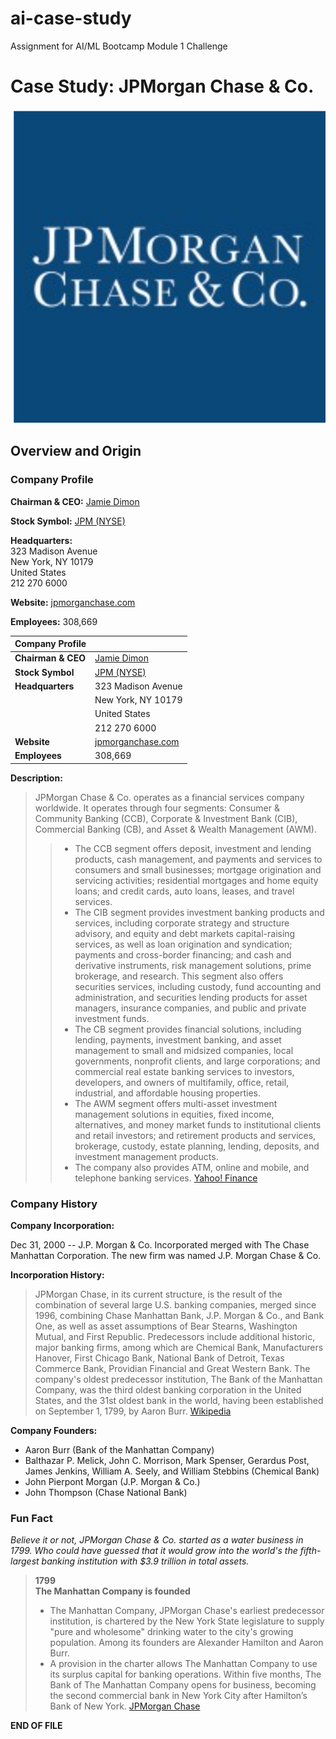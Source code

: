 # ai-case-study
Assignment for AI/ML Bootcamp Module 1 Challenge
# Case Study:  JPMorgan Chase & Co. 

![JPM logo](JPM_logo.png)

## Overview and Origin

### Company Profile

**Chairman & CEO:** [Jamie Dimon](https://www.jpmorganchase.com/about/our-leadership/jamie-dimon "https://www.jpmorganchase.com/about/our-leadership/jamie-dimon")

**Stock Symbol:** [JPM (NYSE)](https://finance.yahoo.com/quote/JPM?p=JPM "https://finance.yahoo.com/quote/JPM?p=JPM")

**Headquarters:**  
   323 Madison Avenue    
   New York, NY 10179    
   United States  
   212 270 6000  

**Website:** [jpmorganchase.com](https://www.jpmorganchase.com "https://www.jpmorganchase.com")

**Employees:**   308,669

| **Company Profile** | | 
| --- | --- |
| **Chairman & CEO** | [Jamie Dimon](https://www.jpmorganchase.com/about/our-leadership/jamie-dimon "https://www.jpmorganchase.com/about/our-leadership/jamie-dimon") |
| **Stock Symbol** | [JPM (NYSE)](https://finance.yahoo.com/quote/JPM?p=JPM "https://finance.yahoo.com/quote/JPM?p=JPM") |
| **Headquarters** | 323 Madison Avenue |    
| | New York, NY 10179 |   
| | United States | 
| | 212 270 6000  |
| **Website** | [jpmorganchase.com](https://www.jpmorganchase.com "https://www.jpmorganchase.com") |
| **Employees** | 308,669 |

**Description:**

> JPMorgan Chase & Co. operates as a financial services company worldwide. It operates through four segments: Consumer & Community Banking (CCB), Corporate & Investment Bank (CIB), Commercial Banking (CB), and Asset & Wealth Management (AWM).
>> - The CCB segment offers deposit, investment and lending products, cash management, and payments and services to consumers and small businesses; mortgage origination and servicing activities; residential mortgages and home equity loans; and credit cards, auto loans, leases, and travel services.
>> - The CIB segment provides investment banking products and services, including corporate strategy and structure advisory, and equity and debt markets capital-raising services, as well as loan origination and syndication; payments and cross-border financing; and cash and derivative instruments, risk management solutions, prime brokerage, and research. This segment also offers securities services, including custody, fund accounting and administration, and securities lending products for asset managers, insurance companies, and public and private investment funds.
>> - The CB segment provides financial solutions, including lending, payments, investment banking, and asset management to small and midsized companies, local governments, nonprofit clients, and large corporations; and commercial real estate banking services to investors, developers, and owners of multifamily, office, retail, industrial, and affordable housing properties.
>> - The AWM segment offers multi-asset investment management solutions in equities, fixed income, alternatives, and money market funds to institutional clients and retail investors; and retirement products and services, brokerage, custody, estate planning, lending, deposits, and investment management products.
>> - The company also provides ATM, online and mobile, and telephone banking services. [Yahoo! Finance](https://finance.yahoo.com/quote/JPM/profile?p=JPM "https://finance.yahoo.com/quote/JPM/profile?p=JPM")

### Company History

**Company Incorporation:**

Dec 31, 2000 -- J.P. Morgan & Co. Incorporated merged with The Chase Manhattan Corporation. The new firm was named J.P. Morgan Chase & Co.

**Incorporation History:**
>JPMorgan Chase, in its current structure, is the result of the combination of several large U.S. banking companies, merged since 1996, combining Chase Manhattan Bank, J.P. Morgan & Co., and Bank One, as well as asset assumptions of Bear Stearns, Washington Mutual, and First Republic. Predecessors include additional historic, major banking firms, among which are Chemical Bank, Manufacturers Hanover, First Chicago Bank, National Bank of Detroit, Texas Commerce Bank, Providian Financial and Great Western Bank. The company's oldest predecessor institution, The Bank of the Manhattan Company, was the third oldest banking corporation in the United States, and the 31st oldest bank in the world, having been established on September 1, 1799, by Aaron Burr. [Wikipedia](https://en.wikipedia.org/wiki/JPMorgan_Chase "https://en.wikipedia.org/wiki/JPMorgan_Chase")

**Company Founders:**
- Aaron Burr (Bank of the Manhattan Company)
- Balthazar P. Melick, John C. Morrison, Mark Spenser, Gerardus Post, James Jenkins, William A. Seely, and William Stebbins (Chemical Bank)
- John Pierpont Morgan (J.P. Morgan & Co.)
- John Thompson (Chase National Bank)

### Fun Fact
*Believe it or not, JPMorgan Chase & Co. started as a water business in 1799.  Who could have guessed that it would grow into the world's the fifth-largest banking institution with $3.9 trillion in total assets.* 

> **1799**  
> **The Manhattan Company is founded**  
> - The Manhattan Company, JPMorgan Chase's earliest predecessor institution, is chartered by the New York State legislature to supply "pure and wholesome" drinking water to the city's growing population.  Among its founders are Alexander Hamilton and Aaron Burr.  
> - A provision in the charter allows The Manhattan Company to use its surplus capital for banking operations.  Within five months, The Bank of The Manhattan Company opens for business, becoming the second commercial bank in New York City after Hamilton’s Bank of New York. [JPMorgan Chase](https://www.jpmorganchase.com/about/our-history "https://www.jpmorganchase.com/about/our-history")

**END OF FILE**